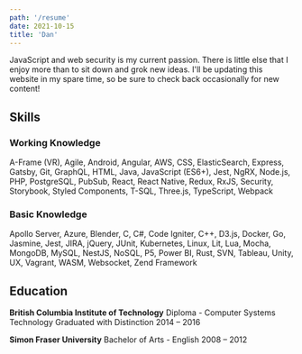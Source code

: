 ```yaml
---
path: '/resume'
date: 2021-10-15
title: 'Dan'
---
```


JavaScript and web security is my current passion. There is little else that I enjoy more than to sit down and grok new ideas. I'll be updating this website in my spare time, so be sure to check back occasionally for new content!

## Skills

### Working Knowledge

A-Frame (VR), Agile, Android, Angular, AWS, CSS, ElasticSearch, Express, Gatsby, Git, GraphQL, HTML, Java, JavaScript (ES6+),
Jest, NgRX, Node.js, PHP, PostgreSQL, PubSub, React, React Native, Redux, RxJS, Security, Storybook, Styled Components,
T-SQL, Three.js, TypeScript, Webpack

### Basic Knowledge

Apollo Server, Azure, Blender, C, C#, Code Igniter, C++, D3.js, Docker, Go, Jasmine, Jest, JIRA, jQuery, JUnit, Kubernetes, Linux,
Lit, Lua, Mocha, MongoDB, MySQL, NestJS, NoSQL, P5, Power BI, Rust, SVN, Tableau, Unity, UX, Vagrant, WASM, Websocket,
Zend Framework

## Education

**British Columbia Institute of Technology**
Diploma - Computer Systems Technology
Graduated with Distinction
2014 – 2016

**Simon Fraser University**
Bachelor of Arts - English
2008 – 2012
